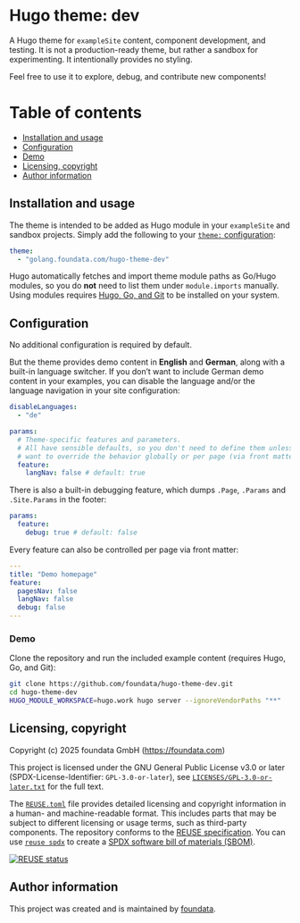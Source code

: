 # Hugo theme: dev

A Hugo theme for `exampleSite` content, component development, and testing. It is not a production-ready theme, but rather a sandbox for experimenting. It intentionally provides no styling.

Feel free to use it to explore, debug, and contribute new components!


# Table of contents

- [Installation and usage](#installation)
- [Configuration](#configuration)
- [Demo](#demo)
- [Licensing, copyright](#licensing-copyright)
- [Author information](#author-information)


## Installation and usage<a id="installation"></a>

The theme is intended to be added as Hugo module in your `exampleSite` and sandbox projects. Simply add the following to your [`theme:` configuration](https://gohugo.io/hugo-modules/theme-components/):

```yaml
theme:
  - "golang.foundata.com/hugo-theme-dev"
```

Hugo automatically fetches and import theme module paths as Go/Hugo modules, so you do **not** need to list them under `module.imports` manually. Using modules requires [Hugo, Go, and Git](https://gohugo.io/hugo-modules/use-modules/#prerequisite) to be installed on your system.


## Configuration<a id="configuration"></a>

No additional configuration is required by default.

But the theme provides demo content in **English** and **German**, along with a built-in language switcher. If you don’t want to include German demo content in your examples, you can disable the language and/or the language navigation in your site configuration:

```yaml
disableLanguages:
  - "de"

params:
  # Theme-specific features and parameters.
  # All have sensible defaults, so you don't need to define them unless you
  # want to override the behavior globally or per page (via front matter).
  feature:
    langNav: false # default: true
```

There is also a built-in debugging feature, which dumps `.Page`, `.Params` and `.Site.Params` in the footer:

```yaml
params:
  feature:
    debug: true # default: false
```

Every feature can also be controlled per page via front matter:

```yaml
---
title: "Demo homepage"
feature:
  pagesNav: false
  langNav: false
  debug: false
---
```


### Demo<a id="demo"></a>

Clone the repository and run the included example content (requires Hugo, Go, and Git):

```bash
git clone https://github.com/foundata/hugo-theme-dev.git
cd hugo-theme-dev
HUGO_MODULE_WORKSPACE=hugo.work hugo server --ignoreVendorPaths "**"
```


## Licensing, copyright<a id="licensing-copyright"></a>

<!--REUSE-IgnoreStart-->
Copyright (c) 2025 foundata GmbH (https://foundata.com)

This project is licensed under the GNU General Public License v3.0 or later (SPDX-License-Identifier: `GPL-3.0-or-later`), see [`LICENSES/GPL-3.0-or-later.txt`](LICENSES/GPL-3.0-or-later.txt) for the full text.

The [`REUSE.toml`](REUSE.toml) file provides detailed licensing and copyright information in a human- and machine-readable format. This includes parts that may be subject to different licensing or usage terms, such as third-party components. The repository conforms to the [REUSE specification](https://reuse.software/spec/). You can use [`reuse spdx`](https://reuse.readthedocs.io/en/latest/readme.html#cli) to create a [SPDX software bill of materials (SBOM)](https://en.wikipedia.org/wiki/Software_Package_Data_Exchange).
<!--REUSE-IgnoreEnd-->

[![REUSE status](https://api.reuse.software/badge/github.com/foundata/hugo-theme-dev)](https://api.reuse.software/info/github.com/foundata/hugo-theme-dev)


## Author information<a id="author-information"></a>

This project was created and is maintained by [foundata](https://foundata.com/).
